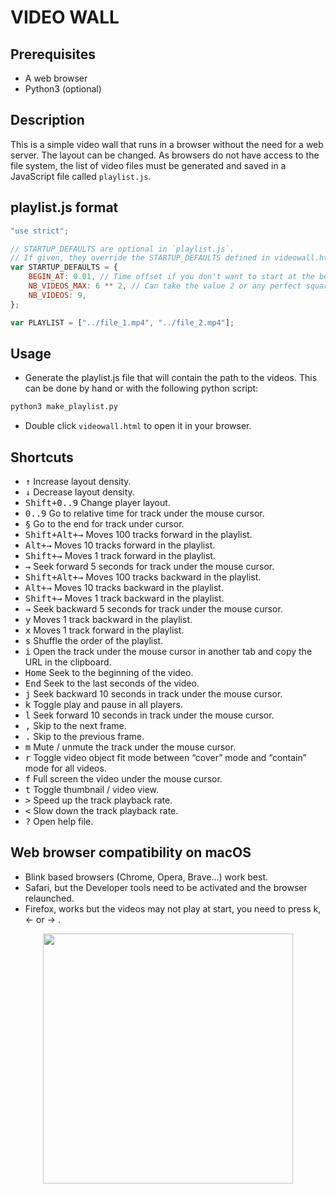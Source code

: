 # VIDEO WALL

## Prerequisites

-   A web browser
-   Python3 (optional)

## Description

This is a simple video wall that runs in a browser without the need for a web server.
The layout can be changed.
As browsers do not have access to the file system, the list of video files must be generated and saved in a JavaScript file called `playlist.js`.

## playlist.js format

```javascript
"use strict";

// STARTUP_DEFAULTS are optional in `playlist.js`.
// If given, they override the STARTUP_DEFAULTS defined in videowall.html.
var STARTUP_DEFAULTS = {
    BEGIN_AT: 0.01, // Time offset if you don't want to start at the beginning of the video. Time offset is expressed as a fraction of the total time, i.e. from 0 to 1.
    NB_VIDEOS_MAX: 6 ** 2, // Can take the value 2 or any perfect square number (1, 4, 9, 16,...).
    NB_VIDEOS: 9,
};

var PLAYLIST = ["../file_1.mp4", "../file_2.mp4"];
```

## Usage

-   Generate the playlist.js file that will contain the path to the videos.
    This can be done by hand or with the following python script:

```bash
python3 make_playlist.py
```

-   Double click `videowall.html` to open it in your browser.

## Shortcuts

-   <kbd>↑</kbd> Increase layout density.
-   <kbd>↓</kbd> Decrease layout density.
-   <kbd>Shift+0..9</kbd> Change player layout.
-   <kbd>0..9</kbd> Go to relative time for track under the mouse cursor.
-   <kbd>§</kbd> Go to the end for track under cursor.
-   <kbd>Shift+Alt+→</kbd> Moves 100 tracks forward in the playlist.
-   <kbd>Alt+→</kbd> Moves 10 tracks forward in the playlist.
-   <kbd>Shift+→</kbd> Moves 1 track forward in the playlist.
-   <kbd>→</kbd> Seek forward 5 seconds for track under the mouse cursor.
-   <kbd>Shift+Alt+→</kbd> Moves 100 tracks backward in the playlist.
-   <kbd>Alt+→</kbd> Moves 10 tracks backward in the playlist.
-   <kbd>Shift+→</kbd> Moves 1 track backward in the playlist.
-   <kbd>→</kbd> Seek backward 5 seconds for track under the mouse cursor.
-   <kbd>y</kbd> Moves 1 track backward in the playlist.
-   <kbd>x</kbd> Moves 1 track forward in the playlist.
-   <kbd>s</kbd> Shuffle the order of the playlist.
-   <kbd>i</kbd> Open the track under the mouse cursor in another tab and copy the URL in the clipboard.
-   <kbd>Home</kbd> Seek to the beginning of the video.
-   <kbd>End</kbd> Seek to the last seconds of the video.
-   <kbd>j</kbd> Seek backward 10 seconds in track under the mouse cursor.
-   <kbd>k</kbd> Toggle play and pause in all players.
-   <kbd>l</kbd> Seek forward 10 seconds in track under the mouse cursor.
-   <kbd>,</kbd> Skip to the next frame.
-   <kbd>.</kbd> Skip to the previous frame.
-   <kbd>m</kbd> Mute / unmute the track under the mouse cursor.
-   <kbd>r</kbd> Toggle video object fit mode between “cover” mode and “contain” mode for all videos.
-   <kbd>f</kbd> Full screen the video under the mouse cursor.
-   <kbd>t</kbd> Toggle thumbnail / video view.
-   <kbd>></kbd> Speed up the track playback rate.
-   <kbd><</kbd> Slow down the track playback rate.
-   <kbd>?</kbd> Open help file.

## Web browser compatibility on macOS

-   Blink based browsers (Chrome, Opera, Brave...) work best.
-   Safari, but the Developer tools need to be activated and the browser relaunched.
-   Firefox, works but the videos may not play at start, you need to press k, ← or → .

<p style="text-align:center">
<img height=400px src="../../raw/master/assets/videowall.jpg" />
</p>
